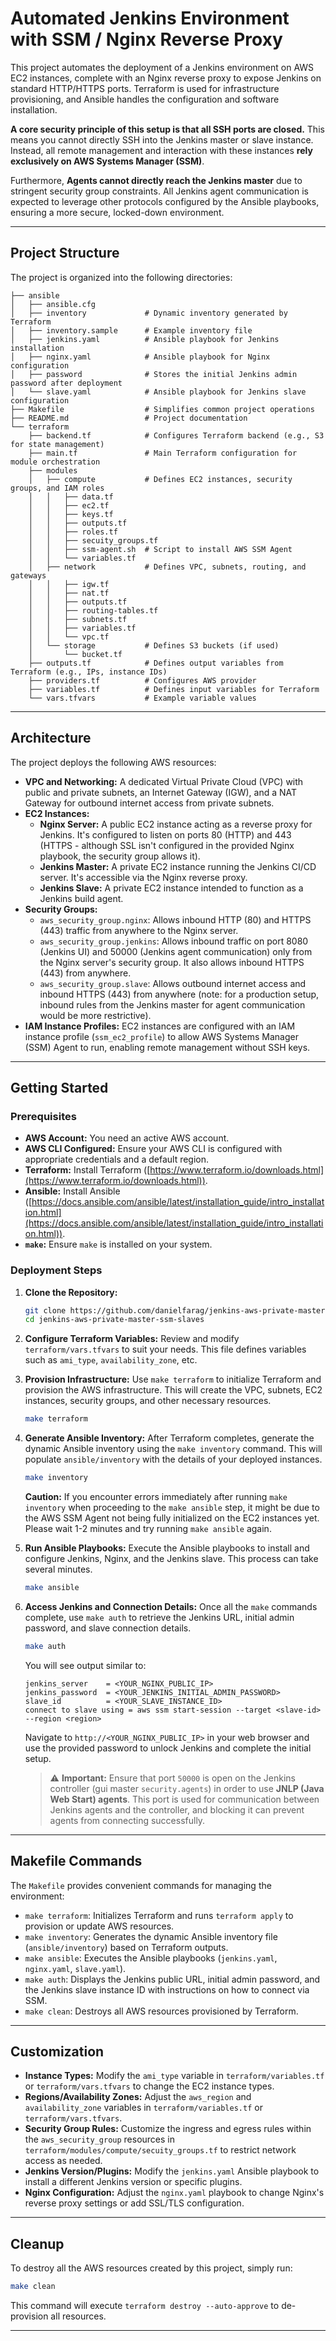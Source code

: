 # Automated Jenkins Environment with SSM / Nginx Reverse Proxy

This project automates the deployment of a Jenkins environment on AWS EC2 instances, complete with an Nginx reverse proxy to expose Jenkins on standard HTTP/HTTPS ports. Terraform is used for infrastructure provisioning, and Ansible handles the configuration and software installation.

**A core security principle of this setup is that all SSH ports are closed.** This means you cannot directly SSH into the Jenkins master or slave instance. Instead, all remote management and interaction with these instances **rely exclusively on AWS Systems Manager (SSM)**.

Furthermore, **Agents cannot directly reach the Jenkins master** due to stringent security group constraints. All Jenkins agent communication is expected to leverage other protocols configured by the Ansible playbooks, ensuring a more secure, locked-down environment.

---

## Project Structure

The project is organized into the following directories:

```
├── ansible
│   ├── ansible.cfg
│   ├── inventory             # Dynamic inventory generated by Terraform
│   ├── inventory.sample      # Example inventory file
│   ├── jenkins.yaml          # Ansible playbook for Jenkins installation
│   ├── nginx.yaml            # Ansible playbook for Nginx configuration
│   ├── password              # Stores the initial Jenkins admin password after deployment
│   └── slave.yaml            # Ansible playbook for Jenkins slave configuration
├── Makefile                  # Simplifies common project operations
├── README.md                 # Project documentation
└── terraform
    ├── backend.tf            # Configures Terraform backend (e.g., S3 for state management)
    ├── main.tf               # Main Terraform configuration for module orchestration
    ├── modules
    │   ├── compute           # Defines EC2 instances, security groups, and IAM roles
    │   │   ├── data.tf
    │   │   ├── ec2.tf
    │   │   ├── keys.tf
    │   │   ├── outputs.tf
    │   │   ├── roles.tf
    │   │   ├── secuity_groups.tf
    │   │   ├── ssm-agent.sh  # Script to install AWS SSM Agent
    │   │   └── variables.tf
    │   ├── network           # Defines VPC, subnets, routing, and gateways
    │   │   ├── igw.tf
    │   │   ├── nat.tf
    │   │   ├── outputs.tf
    │   │   ├── routing-tables.tf
    │   │   ├── subnets.tf
    │   │   ├── variables.tf
    │   │   └── vpc.tf
    │   └── storage           # Defines S3 buckets (if used)
    │       └── bucket.tf
    ├── outputs.tf            # Defines output variables from Terraform (e.g., IPs, instance IDs)
    ├── providers.tf          # Configures AWS provider
    ├── variables.tf          # Defines input variables for Terraform
    └── vars.tfvars           # Example variable values
```

---

## Architecture

The project deploys the following AWS resources:

* **VPC and Networking:** A dedicated Virtual Private Cloud (VPC) with public and private subnets, an Internet Gateway (IGW), and a NAT Gateway for outbound internet access from private subnets.
* **EC2 Instances:**
    * **Nginx Server:** A public EC2 instance acting as a reverse proxy for Jenkins. It's configured to listen on ports 80 (HTTP) and 443 (HTTPS - although SSL isn't configured in the provided Nginx playbook, the security group allows it).
    * **Jenkins Master:** A private EC2 instance running the Jenkins CI/CD server. It's accessible via the Nginx reverse proxy.
    * **Jenkins Slave:** A private EC2 instance intended to function as a Jenkins build agent.
* **Security Groups:**
    * `aws_security_group.nginx`: Allows inbound HTTP (80) and HTTPS (443) traffic from anywhere to the Nginx server.
    * `aws_security_group.jenkins`: Allows inbound traffic on port 8080 (Jenkins UI) and 50000 (Jenkins agent communication) only from the Nginx server's security group. It also allows inbound HTTPS (443) from anywhere.
    * `aws_security_group.slave`: Allows outbound internet access and inbound HTTPS (443) from anywhere (note: for a production setup, inbound rules from the Jenkins master for agent communication would be more restrictive).
* **IAM Instance Profiles:** EC2 instances are configured with an IAM instance profile (`ssm_ec2_profile`) to allow AWS Systems Manager (SSM) Agent to run, enabling remote management without SSH keys.

---

## Getting Started

### Prerequisites

* **AWS Account:** You need an active AWS account.
* **AWS CLI Configured:** Ensure your AWS CLI is configured with appropriate credentials and a default region.
* **Terraform:** Install Terraform ([https://www.terraform.io/downloads.html](https://www.terraform.io/downloads.html)).
* **Ansible:** Install Ansible ([https://docs.ansible.com/ansible/latest/installation_guide/intro_installation.html](https://docs.ansible.com/ansible/latest/installation_guide/intro_installation.html)).
* **`make`:** Ensure `make` is installed on your system.

### Deployment Steps

1.  **Clone the Repository:**
    ```bash
    git clone https://github.com/danielfarag/jenkins-aws-private-master-ssm-slaves.git
    cd jenkins-aws-private-master-ssm-slaves
    ```

2.  **Configure Terraform Variables:**
    Review and modify `terraform/vars.tfvars` to suit your needs. This file defines variables such as `ami_type`, `availability_zone`, etc.

3.  **Provision Infrastructure:**
    Use `make terraform` to initialize Terraform and provision the AWS infrastructure. This will create the VPC, subnets, EC2 instances, security groups, and other necessary resources.
    ```bash
    make terraform
    ```

4.  **Generate Ansible Inventory:**
    After Terraform completes, generate the dynamic Ansible inventory using the `make inventory` command. This will populate `ansible/inventory` with the details of your deployed instances.
    ```bash
    make inventory
    ```
    **Caution:** If you encounter errors immediately after running `make inventory` when proceeding to the `make ansible` step, it might be due to the AWS SSM Agent not being fully initialized on the EC2 instances yet. Please wait 1-2 minutes and try running `make ansible` again.

5.  **Run Ansible Playbooks:**
    Execute the Ansible playbooks to install and configure Jenkins, Nginx, and the Jenkins slave. This process can take several minutes.
    ```bash
    make ansible
    ```

6.  **Access Jenkins and Connection Details:**
    Once all the `make` commands complete, use `make auth` to retrieve the Jenkins URL, initial admin password, and slave connection details.
    ```bash
    make auth
    ```
    You will see output similar to:
    ```
    jenkins_server    = <YOUR_NGINX_PUBLIC_IP>
    jenkins_password  = <YOUR_JENKINS_INITIAL_ADMIN_PASSWORD>
    slave_id          = <YOUR_SLAVE_INSTANCE_ID>
    connect to slave using = aws ssm start-session --target <slave-id> --region <region>
    ```
    Navigate to `http://<YOUR_NGINX_PUBLIC_IP>` in your web browser and use the provided password to unlock Jenkins and complete the initial setup.

    > ⚠️ **Important:** Ensure that port `50000` is open on the Jenkins controller (gui master `security.agents`) in order to use **JNLP (Java Web Start) agents**. This port is used for communication between Jenkins agents and the controller, and blocking it can prevent agents from connecting successfully.
---

## Makefile Commands

The `Makefile` provides convenient commands for managing the environment:

* `make terraform`: Initializes Terraform and runs `terraform apply` to provision or update AWS resources.
* `make inventory`: Generates the dynamic Ansible inventory file (`ansible/inventory`) based on Terraform outputs.
* `make ansible`: Executes the Ansible playbooks (`jenkins.yaml`, `nginx.yaml`, `slave.yaml`).
* `make auth`: Displays the Jenkins public URL, initial admin password, and the Jenkins slave instance ID with instructions on how to connect via SSM.
* `make clean`: Destroys all AWS resources provisioned by Terraform.

---

## Customization

* **Instance Types:** Modify the `ami_type` variable in `terraform/variables.tf` or `terraform/vars.tfvars` to change the EC2 instance types.
* **Regions/Availability Zones:** Adjust the `aws_region` and `availability_zone` variables in `terraform/variables.tf` or `terraform/vars.tfvars`.
* **Security Group Rules:** Customize the ingress and egress rules within the `aws_security_group` resources in `terraform/modules/compute/secuity_groups.tf` to restrict network access as needed.
* **Jenkins Version/Plugins:** Modify the `jenkins.yaml` Ansible playbook to install a different Jenkins version or specific plugins.
* **Nginx Configuration:** Adjust the `nginx.yaml` playbook to change Nginx's reverse proxy settings or add SSL/TLS configuration.

---

## Cleanup

To destroy all the AWS resources created by this project, simply run:

```bash
make clean
```
This command will execute `terraform destroy --auto-approve` to de-provision all resources.

---